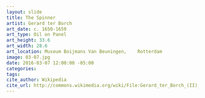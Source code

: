 ```yaml
---
layout: slide
title: The Spinner
artist: Gerard ter Borch
art_date: c. 1650-1659
art_type: Oil on Panel
art_height: 33.6
art_width: 28.6
art_location: Museum Boijmans Van Beuningen,	Rotterdam
image: 03-07.jpg
date: 2016-03-07 12:00:00 -05:00
categories:
tags:
cite_author: Wikipedia
cite_url: http://commons.wikimedia.org/wiki/File:Gerard_ter_Borch_(II)_008.jpg
---
```

